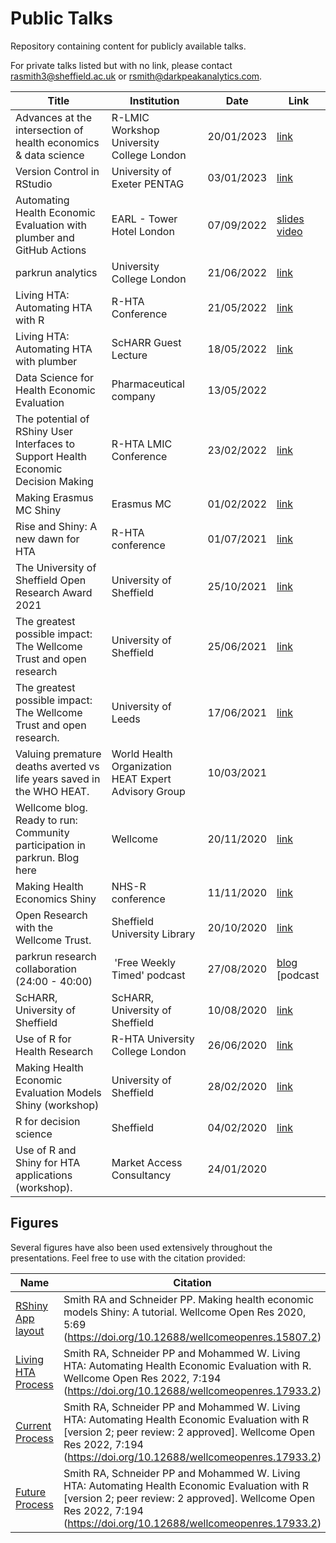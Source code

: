 # Public Talks

Repository containing content for publicly available talks.

For private talks listed but with no link, please contact rasmith3@sheffield.ac.uk or rsmith@darkpeakanalytics.com.

| Title                                                                          | Institution                                          | Date       | Link                                                                                                                 |
| ------------------------------------------------------------------------------ | ---------------------------------------------------- | ---------- | -------------------------------------------------------------------------------------------------------------------- |
| Advances at the intersection of health economics & data science | R-LMIC Workshop University College London | 20/01/2023 | [link](https://github.com/RobertASmith/talks/blob/master/RLMIC_230120.pdf)
| Version Control in RStudio | University of Exeter PENTAG | 03/01/2023 | [link](https://github.com/RobertASmith/talks/blob/master/PENTAG_GitHubHE_230103.pdf)
| Automating Health Economic Evaluation with plumber and GitHub Actions                            | EARL - Tower Hotel London                          | 07/09/2022 | [slides](https://github.com/RobertASmith/talks/blob/master/Automating%20HTA%20with%20R%20-%20EARL_London_Aug22.pdf) [video](https://videos.ctfassets.net/k26sw1bgepr3/XJB3NcW4QvS0SJWvmYunx/8b1d2e066dd5d64fa39a86477764ba18/EARL2022-Stream_1_Robert_Smith.mp4)
| parkrun analytics                            | University College London                          | 21/06/2022 | [link](https://github.com/RobertASmith/talks/blob/master/parkrunUCLstudents.pdf) 
| Living HTA: Automating HTA with R                                          | R-HTA Conference                                | 21/05/2022 | [link](https://github.com/RobertASmith/talks/blob/master/Living%20HTA%20May22.pdf) 
| Living HTA: Automating HTA with plumber                                          | ScHARR Guest Lecture                                | 18/05/2022 | [link](https://github.com/RobertASmith/talks/blob/master/Living%20HTA%20May22.pdf)     |
| Data Science for Health Economic Evaluation                                         | Pharmaceutical company                        | 13/05/2022 |      |
| The potential of RShiny User Interfaces to Support Health Economic Decision Making                  | R-HTA LMIC Conference                                | 23/02/2022 | [link](https://github.com/RobertASmith/talks/blob/master/R-HTA%20LMIC%20Conference%20RS%20230222.pdf)     |
| Making Erasmus MC Shiny                                            | Erasmus MC                                 | 01/02/2022 | [link](https://github.com/RobertASmith/talks/blob/master/Making%20Erasmus%20MC%20Shiny.pdf)     |
| Rise and Shiny: A new dawn for HTA                                             | R-HTA conference                                     | 01/07/2021 | [link](https://github.com/RobertASmith/talks/blob/master/Rise%20and%20Shiny%2C%20a%20new%20dawn%20for%20HTA.pdf)     |
| The University of Sheffield Open Research Award 2021             | University of Sheffield                              | 25/10/2021 | [link](https://github.com/RobertASmith/talks/blob/master/Open%20Research%20Award.pptx.pdf)     |
| The greatest possible impact: The Wellcome Trust and open research             | University of Sheffield                              | 25/06/2021 | [link](https://github.com/RobertASmith/talks/blob/master/Rise%20and%20Shiny%2C%20a%20new%20dawn%20for%20HTA.pdf)     |
| The greatest possible impact: The Wellcome Trust and open research. | University of Leeds                                  | 17/06/2021 | [link](https://github.com/RobertASmith/talks/blob/master/Open%20Research%20Wellcome%20Trust%20Leeds%202021.pdf)      |
| Valuing premature deaths averted vs life years saved in the WHO HEAT.          | World Health Organization HEAT Expert Advisory Group | 10/03/2021 |                                                                                                                      |
| Wellcome blog. Ready to run: Community participation in parkrun. Blog here    | Wellcome                                             | 20/11/2020 | [link](https://blog.wellcomeopenresearch.org/2020/11/20/ready-to-run-community-participation-in-parkrun-in-england/) |
| Making Health Economics Shiny                                                  | NHS-R conference                                     | 11/11/2020 | [link](https://github.com/RobertASmith/talks/blob/master/NHS-R%20Presentation.pdf)                                   |
| Open Research with the Wellcome Trust.                                         | Sheffield University Library                         | 20/10/2020 | [link](https://github.com/RobertASmith/talks/blob/master/Open%20Research%20Wellcome%20Trust.pdf)                     |
| parkrun research collaboration (24:00 - 40:00)                                 |  'Free Weekly Timed' podcast                         | 27/08/2020 | [blog](https://blog.wellcomeopenresearch.org/2020/11/20/ready-to-run-community-participation-in-parkrun-in-england/) [podcast|(https://withmenow.libsyn.com/wiout-yarkshire-accents-now-jogs-fogs-and-hearing-dogs)
| ScHARR, University of Sheffield                                                | ScHARR, University of Sheffield                      | 10/08/2020 | [link](https://r4scharr.shinyapps.io/intro/#section-session1)                                                        |
| Use of R for Health Research                                                   | R-HTA University College London                      | 26/06/2020 | [link](https://r-hta.org/tutorial/markov_models_shiny/)                                                              |
| Making Health Economic Evaluation Models Shiny (workshop)                      | University of Sheffield                              | 28/02/2020 | [link](https://github.com/RobertASmith/talks/blob/master/RShiny%20for%20Health%20Economics%20ScHARR%20Feb20.pdf)     |
| R for decision science                                                         | Sheffield                                            | 04/02/2020 | [link](https://github.com/RobertASmith/talks/blob/master/Decision%20Science%20RSheffield.pdf)                        |
| Use of R and Shiny for HTA applications (workshop).                            | Market Access Consultancy                            | 24/01/2020 |     |

## Figures

Several figures have also been used extensively throughout the presentations. Feel free to use with the citation provided:

| Name                                      | Citation             |
| ----------------------------------------- | -------------------- |
| [RShiny App layout](https://github.com/RobertASmith/healthecon_shiny/blob/master/Tutorial/shiny_function_app.png)   | Smith RA and Schneider PP. Making health economic models Shiny: A tutorial. Wellcome Open Res 2020, 5:69 (https://doi.org/10.12688/wellcomeopenres.15807.2) |
| [Living HTA Process](https://github.com/RobertASmith/plumberHE/blob/main/app_files/www/process_diagram2.jpg)        | Smith RA, Schneider PP and Mohammed W. Living HTA: Automating Health Economic Evaluation with R. Wellcome Open Res 2022, 7:194 (https://doi.org/10.12688/wellcomeopenres.17933.2) |
| [Current Process](https://github.com/RobertASmith/talks/blob/master/HTA_current.PNG)                 | Smith RA, Schneider PP and Mohammed W. Living HTA: Automating Health Economic Evaluation with R [version 2; peer review: 2 approved]. Wellcome Open Res 2022, 7:194 (https://doi.org/10.12688/wellcomeopenres.17933.2) |
| [Future  Process](https://github.com/RobertASmith/talks/blob/master/HTA_future.PNG)                  | Smith RA, Schneider PP and Mohammed W. Living HTA: Automating Health Economic Evaluation with R [version 2; peer review: 2 approved]. Wellcome Open Res 2022, 7:194 (https://doi.org/10.12688/wellcomeopenres.17933.2) |
